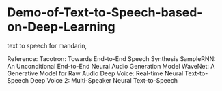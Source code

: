 # Demo-of-Text-to-Speech-based-on-Deep-Learning
text to speech for  mandarin,

Reference:
Tacotron: Towards End-to-End Speech Synthesis
SampleRNN: An Unconditional End-to-End Neural Audio Generation Model
WaveNet: A Generative Model for Raw Audio
Deep Voice: Real-time Neural Text-to-Speech
Deep Voice 2: Multi-Speaker Neural Text-to-Speech

